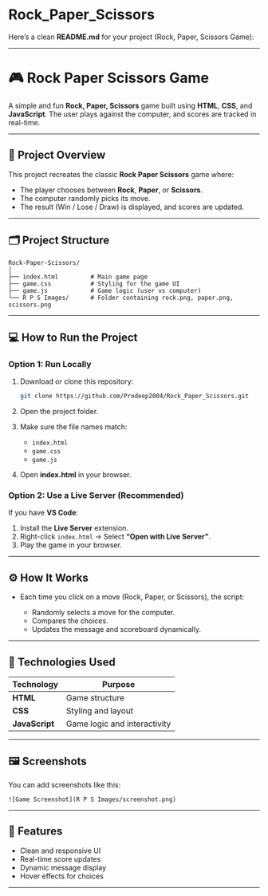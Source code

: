 # Rock_Paper_Scissors


Here’s a clean **README.md** for your project (Rock, Paper, Scissors Game):

---

# 🎮 Rock Paper Scissors Game

A simple and fun **Rock, Paper, Scissors** game built using **HTML**, **CSS**, and **JavaScript**.
The user plays against the computer, and scores are tracked in real-time.

---

## 🧠 Project Overview

This project recreates the classic **Rock Paper Scissors** game where:

* The player chooses between **Rock**, **Paper**, or **Scissors**.
* The computer randomly picks its move.
* The result (Win / Lose / Draw) is displayed, and scores are updated.

---

## 🗂️ Project Structure

```
Rock-Paper-Scissors/
│
├── index.html         # Main game page
├── game.css           # Styling for the game UI
├── game.js            # Game logic (user vs computer)
└── R P S Images/      # Folder containing rock.png, paper.png, scissors.png
```

---

## 💻 How to Run the Project

### Option 1: Run Locally

1. Download or clone this repository:

   ```bash
   git clone https://github.com/Prodeep2004/Rock_Paper_Scissors.git
   ```
2. Open the project folder.
3. Make sure the file names match:

   * `index.html`
   * `game.css`
   * `game.js`
4. Open **index.html** in your browser.

### Option 2: Use a Live Server (Recommended)

If you have **VS Code**:

1. Install the **Live Server** extension.
2. Right-click `index.html` → Select **“Open with Live Server”**.
3. Play the game in your browser.

---

## ⚙️ How It Works

* Each time you click on a move (Rock, Paper, or Scissors), the script:

  * Randomly selects a move for the computer.
  * Compares the choices.
  * Updates the message and scoreboard dynamically.

---

## 🧩 Technologies Used

| Technology     | Purpose                      |
| -------------- | ---------------------------- |
| **HTML**       | Game structure               |
| **CSS**        | Styling and layout           |
| **JavaScript** | Game logic and interactivity |

---

## 🖼️ Screenshots

You can add screenshots like this:

```
![Game Screenshot](R P S Images/screenshot.png)
```

---

## 🚀 Features

* Clean and responsive UI
* Real-time score updates
* Dynamic message display
* Hover effects for choices

---

